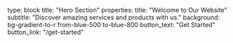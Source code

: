 type: block
title: "Hero Section"
properties:
  title: "Welcome to Our Website"
  subtitle: "Discover amazing services and products with us."
  background: bg-gradient-to-r from-blue-500 to-blue-800
  button_text: "Get Started"
  button_link: "/get-started"
